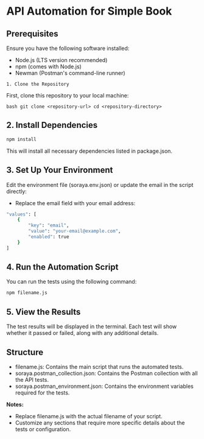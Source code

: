 # API Automation for Simple Book

## Prerequisites

Ensure you have the following software installed:

- Node.js (LTS version recommended)
- npm (comes with Node.js)
- Newman (Postman's command-line runner)

``1. Clone the Repository``

First, clone this repository to your local machine:

``bash
git clone <repository-url>
cd <repository-directory>
``

## 2. Install Dependencies

```bash
npm install
```

This will install all necessary dependencies listed in package.json.

## 3. Set Up Your Environment

Edit the environment file (soraya.env.json) or update the email in the script directly:

- Replace the email field with your email address:

``` bash
"values": [
    {
        "key": "email",
        "value": "your-email@example.com",
        "enabled": true
    }
]
```

## 4. Run the Automation Script

You can run the tests using the following command:

```bash
npm filename.js
```

## 5. View the Results

The test results will be displayed in the terminal. Each test will show whether it passed or failed, along with any additional details.

## Structure
- filename.js: Contains the main script that runs the automated tests.
- soraya.postman_collection.json: Contains the Postman collection with all the API tests.
- soraya.postman_environment.json: Contains the environment variables required for the tests.

**Notes:**
- Replace filename.js with the actual filename of your script.
- Customize any sections that require more specific details about the tests or configuration.
